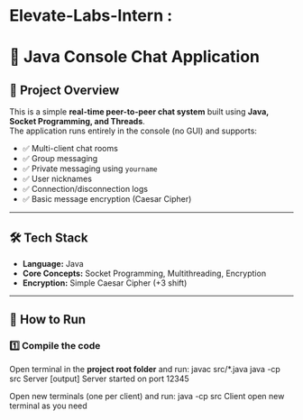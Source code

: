 # Elevate-Labs-Intern :
# 📨 Java Console Chat Application

## 📌 Project Overview
This is a simple **real-time peer-to-peer chat system** built using **Java, Socket Programming, and Threads**.  
The application runs entirely in the console (no GUI) and supports:

- ✅ Multi-client chat rooms  
- ✅ Group messaging  
- ✅ Private messaging using `yourname`  
- ✅ User nicknames  
- ✅ Connection/disconnection logs  
- ✅ Basic message encryption (Caesar Cipher)

---

## 🛠️ Tech Stack
- **Language:** Java  
- **Core Concepts:** Socket Programming, Multithreading, Encryption  
- **Encryption:** Simple Caesar Cipher (+3 shift)  

---

## 🚀 How to Run

### 1️⃣ Compile the code
Open terminal in the **project root folder** and run:
javac src/*.java 
java -cp src Server [output] Server started on port 12345

Open new terminals (one per client) and run:
java -cp src Client
open new terminal as you need 
